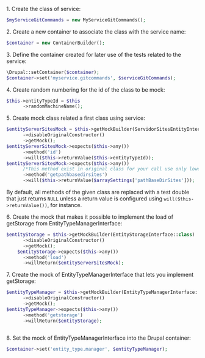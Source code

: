 1\. Create the class of service:

```php
$myServiceGitCommands = new MyServiceGitCommands();
```

2\. Create a new container to associate the class with the service name:

```php
$container = new ContainerBuilder();
```

3\. Define the container created for later use of the tests related to the service:

```php
\Drupal::setContainer($container);
$container->set('myservice.gitcommands', $serviceGitCommands);
```

4\. Create random numbering for the id of the class to be mock:

```php
$this->entityTypeId = $this
      ->randomMachineName();
```

5\. Create mock class related a first class using service:

```php
$entityServerSitesMock = $this->getMockBuilder(ServidorSitesEntityInterface::class)
      ->disableOriginalConstructor()
      ->getMock();
$entityServerSitesMock->expects($this->any())
      ->method('id')
      ->will($this->returnValue($this->entityTypeId));
$entityServerSitesMock->expects($this->any())
      /*This method exist in original class for your call use only lowercase letters*/  
      ->method('getpathbasedirsites')
      ->will($this->returnValue($arraySettings['pathBaseDirSites']));

```

By default, all methods of the given class are replaced with a test double that just returns `NULL` unless a return value is configured using `will($this->returnValue())`, for instance.

6\. Create the mock that makes it possible to implement the load of getStorage from EntityTypeManagerInterface:

```php
$entityStorage = $this->getMockBuilder(EntityStorageInterface::class)
      ->disableOriginalConstructor()
      ->getMock();
    $entityStorage->expects($this->any())
      ->method('load')
      ->willReturn($entityServerSitesMock);
```

7\. Create the mock of EntityTypeManagerInterface that lets you implement getStorage:

```php
$entityTypeManager = $this->getMockBuilder(EntityTypeManagerInterface::class)
      ->disableOriginalConstructor()
      ->getMock();
$entityTypeManager->expects($this->any())
      ->method('getstorage')
      ->willReturn($entityStorage);
  
```

8\. Set the mock of EntityTypeManagerInterface into the Drupal container:

```php
$container->set('entity_type.manager', $entityTypeManager);
```